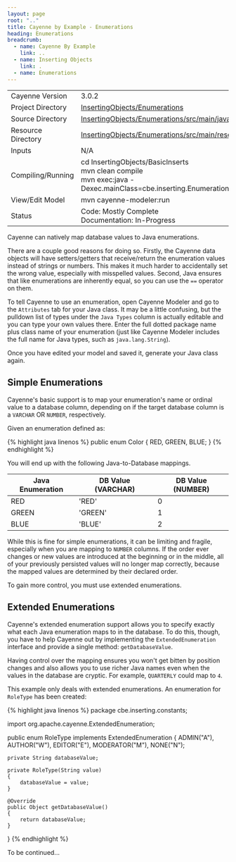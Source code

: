 ```yaml
---
layout: page
root: ".."
title: Cayenne by Example - Enumerations
heading: Enumerations
breadcrumb:
  - name: Cayenne By Example
    link: ..
  - name: Inserting Objects
    link: .
  - name: Enumerations
---
```


<table class="pb">
  <tr>
    <td>Cayenne Version</td>
    <td>3.0.2</td>
  </tr>
  <tr>
    <td>Project Directory</td>
    <td>
      <a href="https://github.com/mrg/cbe/tree/master/InsertingObjects/Enumerations">InsertingObjects/Enumerations</a>
    </td>
  </tr>
  <tr>
    <td>Source Directory</td>
    <td>
      <a href="https://github.com/mrg/cbe/tree/master/InsertingObjects/Enumerations/src/main/java">
        InsertingObjects/Enumerations/src/main/java
      </a>
    </td>
  </tr>
  <tr>
    <td>Resource Directory</td>
    <td>
      <a href="https://github.com/mrg/cbe/tree/master/InsertingObjects/Enumerations/src/main/resources">
        InsertingObjects/Enumerations/src/main/resources
      </a>
    </td>
  </tr>
    <td>Inputs</td>
    <td>N/A</td>
  <tr>
  </tr>
  <tr>
    <td>Compiling/Running</td>
    <td>
      cd InsertingObjects/BasicInserts<br/>
      mvn clean compile<br/>
      mvn exec:java -Dexec.mainClass=cbe.inserting.Enumerations
    </td>
  </tr>
  <tr>
    <td>View/Edit Model</td>
    <td>mvn cayenne-modeler:run</td>
  </tr>
  </tr>
    <td>Status</td>
    <td>
      Code: Mostly Complete<br/>
      Documentation: In-Progress
    </td>
  <tr>
</table>

Cayenne can natively map database values to Java enumerations.

There are a couple good reasons for doing so.  Firstly, the Cayenne data objects will have setters/getters that receive/return the enumeration values instead of strings or numbers.  This makes it much harder to accidentally set the wrong value, especially with misspelled values.  Second, Java ensures that like enumerations are inherently equal, so you can use the `==` operator on them.

To tell Cayenne to use an enumeration, open Cayenne Modeler and go to the `Attributes` tab for your Java class.  It may be a little confusing, but the pulldown list of types under the `Java Types` column is actually editable and you can type your own values there.  Enter the full dotted package name plus class name of your enumeration (just like Cayenne Modeler includes the full name for Java types, such as `java.lang.String`).

Once you have edited your model and saved it, generate your Java class again.

## Simple Enumerations

Cayenne's basic support is to map your enumeration's name or ordinal value to a database column, depending on if the target database column is a `VARCHAR` OR `NUMBER`, respectively.

Given an enumeration defined as:

{% highlight java linenos %}
public enum Color
{
    RED, GREEN, BLUE;
}
{% endhighlight %}

You will end up with the following Java-to-Database mappings.

Java Enumeration | DB Value (VARCHAR) | DB Value (NUMBER)
---------------- | ------------------ | -----------------
RED              | 'RED'              | 0
GREEN            | 'GREEN'            | 1
BLUE             | 'BLUE'             | 2

While this is fine for simple enumerations, it can be limiting and fragile, especially when you are mapping to `NUMBER` columns.  If the order ever changes or new values are introduced at the beginning or in the middle, all of your previously persisted values will no longer map correctly, because the mapped values are determined by their declared order.

To gain more control, you must use extended enumerations.

## Extended Enumerations

Cayenne's extended enumeration support allows you to specify exactly what each Java enumeration maps to in the database.  To do this, though, you have to help Cayenne out by implementing the `ExtendedEnumeration` interface and provide a single method: `getDatabaseValue`.

Having control over the mapping ensures you won't get bitten by position changes and also allows you to use richer Java names even when the values in the database are cryptic.  For example, `QUARTERLY` could map to `4`.

This example only deals with extended enumerations.  An enumeration for `RoleType` has been created:

{% highlight java linenos %}
package cbe.inserting.constants;

import org.apache.cayenne.ExtendedEnumeration;

public enum RoleType implements ExtendedEnumeration
{
    ADMIN("A"), AUTHOR("W"), EDITOR("E"), MODERATOR("M"), NONE("N");

    private String databaseValue;

    private RoleType(String value)
    {
        databaseValue = value;
    }

    @Override
    public Object getDatabaseValue()
    {
        return databaseValue;
    }
}
{% endhighlight %}

To be continued... 

